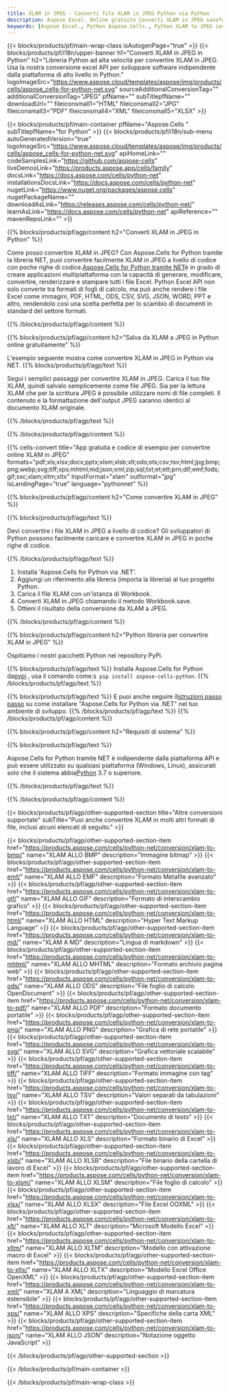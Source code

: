 ```yaml
---
title: XLAM in JPEG - Converti file XLAM in JPEG Python via Python
description: Aspose Excel. Online gratuito Converti XLAM in JPEG saveformat. Python XLAM al formato JPEG. Salva XLAM come JPEG in Python.
keywords: [Aspose Excel., Python Aspose.Cells., Python XLAM to JPEG saveformat., Free Online XLAM to JPEG Converter]
---
```

{{< blocks/products/pf/main-wrap-class isAutogenPage="true" >}}
{{< blocks/products/pf/i18n/upper-banner h1="Converti XLAM in JPEG in Python" h2="Libreria Python ad alta velocità per convertire XLAM in JPEG. Usa la nostra conversione excel API per sviluppare software indipendente dalla piattaforma di alto livello in Python." logoImageSrc="https://www.aspose.cloud/templates/aspose/img/products/cells/aspose_cells-for-python-net.svg" sourceAdditionalConversionTag="" additionalConversionTag="JPEG" pfName="" subTitlepfName="" downloadUrl="" fileiconsmall1="HTML" fileiconsmall2="JPG" fileiconsmall3="PDF" fileiconsmall4="XML" fileiconsmall5="XLSX" >}}

{{< blocks/products/pf/main-container pfName="Aspose.Cells " subTitlepfName="for Python" >}}
{{< blocks/products/pf/i18n/sub-menu autoGeneratedVersion="true" logoImageSrc="https://www.aspose.cloud/templates/aspose/img/products/cells/aspose_cells-for-python-net.svg" apiHomeLink="" codeSamplesLink="https://github.com/aspose-cells" liveDemosLink="https://products.aspose.app/cells/family" docsLink="https://docs.aspose.com/cells/python-net" installationsDocsLink="https://docs.aspose.com/cells/python-net" nugetLink="https://www.nuget.org/packages/aspose.cells" nugetPackageName="" downloadAsLink="https://releases.aspose.com/cells/python-net/" learnAsLink="https://docs.aspose.com/cells/python-net" apiReference="" mavenRepoLink="" >}}


{{% blocks/products/pf/agp/content h2="Converti XLAM in JPEG in Python" %}}

 Come posso convertire XLAM in JPEG? Con Aspose.Cells for Python tramite la libreria NET, puoi convertire facilmente XLAM in JPEG a livello di codice con poche righe di codice.[Aspose.Cells for Python tramite NET](https://pypi.org/project/aspose-cells-python/)è in grado di creare applicazioni multipiattaforma con la capacità di generare, modificare, convertire, renderizzare e stampare tutti i file Excel. Python Excel API non solo converte tra formati di fogli di calcolo, ma può anche rendere i file Excel come immagini, PDF, HTML, ODS, CSV, SVG, JSON, WORD, PPT e altro, rendendolo così una scelta perfetta per lo scambio di documenti in standard del settore formati.

{{% /blocks/products/pf/agp/content %}}


{{% blocks/products/pf/agp/content h2="Salva da XLAM a JPEG in Python online gratuitamente" %}}

L'esempio seguente mostra come convertire XLAM in JPEG in Python via NET.
{{% blocks/products/pf/agp/text %}}

Segui i semplici passaggi per convertire XLAM in JPEG. Carica il tuo file XLAM, quindi salvalo semplicemente come file JPEG. Sia per la lettura XLAM che per la scrittura JPEG è possibile utilizzare nomi di file completi. Il contenuto e la formattazione dell'output JPEG saranno identici al documento XLAM originale.

{{% /blocks/products/pf/agp/text %}}

{{% /blocks/products/pf/agp/content %}}

{{% cells-convert title="App gratuita e codice di esempio per convertire online XLAM in JPEG" formats="pdf;xls;xlsx;docx;pptx;xlsm;xlsb;xlt;ods;ots;csv;tsv;html;jpg;bmp;png;webp;svg;tiff;xps;mhtml;md;json;xml;zip;sql;txt;et;ett;prn;dif;emf;fods;gif;sxc;xlam;xltm;xltx" InputFormat="xlam" outformat="jpg" IsLandingPage="true" language="pythonnet" %}}

{{% blocks/products/pf/agp/content h2="Come convertire XLAM in JPEG" %}}

{{% blocks/products/pf/agp/text %}}

Devi convertire i file XLAM in JPEG a livello di codice? Gli sviluppatori di Python possono facilmente caricare e convertire XLAM in JPEG in poche righe di codice.

{{% /blocks/products/pf/agp/text %}}

1.  Installa 'Aspose.Cells for Python via .NET'.
1.  Aggiungi un riferimento alla libreria (importa la libreria) al tuo progetto Python.
1.  Carica il file XLAM con un'istanza di Workbook.
1.  Converti XLAM in JPEG chiamando il metodo Workbook.save.
1.  Ottieni il risultato della conversione da XLAM a JPEG.

{{% /blocks/products/pf/agp/content %}}


{{% blocks/products/pf/agp/content h2="Python libreria per convertire XLAM in JPEG" %}}

Ospitiamo i nostri pacchetti Python nei repository PyPi.

{{% blocks/products/pf/agp/text %}}
Installa Aspose.Cells for Python da<a href="https://pypi.org/project/aspose-cells-python/">pypi</a> , usa il comando come:<code>$ pip install aspose-cells-python</code>.
{{% /blocks/products/pf/agp/text %}}

{{% blocks/products/pf/agp/text %}}
 E puoi anche seguire il[istruzioni passo passo](https://docs.aspose.com/cells/python-net/getting-started/) su come installare "Aspose.Cells for Python via .NET" nel tuo ambiente di sviluppo.
{{% /blocks/products/pf/agp/text %}}
{{% /blocks/products/pf/agp/content %}}

{{% blocks/products/pf/agp/content h2="Requisiti di sistema" %}}

{{% blocks/products/pf/agp/text %}}

 Aspose.Cells for Python tramite NET è indipendente dalla piattaforma API e può essere utilizzato su qualsiasi piattaforma (Windows, Linux), assicurati solo che il sistema abbia[Python](https://www.python.org/downloads/) 3.7 o superiore.
 
{{% /blocks/products/pf/agp/text %}}

{{% /blocks/products/pf/agp/content %}}



{{< blocks/products/pf/agp/other-supported-section title="Altre conversioni supportate" subTitle="Puoi anche convertire XLAM in molti altri formati di file, inclusi alcuni elencati di seguito." >}}

{{< blocks/products/pf/agp/other-supported-section-item href="https://products.aspose.com/cells/python-net/conversion/xlam-to-bmp/" name="XLAM ALLO BMP" description="Immagine bitmap" >}}
{{< blocks/products/pf/agp/other-supported-section-item href="https://products.aspose.com/cells/python-net/conversion/xlam-to-emf/" name="XLAM ALLO EMF" description="Formato Metafile avanzato" >}}
{{< blocks/products/pf/agp/other-supported-section-item href="https://products.aspose.com/cells/python-net/conversion/xlam-to-gif/" name="XLAM ALLO GIF" description="Formato di interscambio grafico" >}}
{{< blocks/products/pf/agp/other-supported-section-item href="https://products.aspose.com/cells/python-net/conversion/xlam-to-html/" name="XLAM ALLO HTML" description="Hyper Text Markup Language" >}}
{{< blocks/products/pf/agp/other-supported-section-item href="https://products.aspose.com/cells/python-net/conversion/xlam-to-md/" name="XLAM A MD" description="Lingua di markdown" >}}
{{< blocks/products/pf/agp/other-supported-section-item href="https://products.aspose.com/cells/python-net/conversion/xlam-to-mhtml/" name="XLAM ALLO MHTML" description="Formato archivio pagina web" >}}
{{< blocks/products/pf/agp/other-supported-section-item href="https://products.aspose.com/cells/python-net/conversion/xlam-to-ods/" name="XLAM ALLO ODS" description="File foglio di calcolo OpenDocument" >}}
{{< blocks/products/pf/agp/other-supported-section-item href="https://products.aspose.com/cells/python-net/conversion/xlam-to-pdf/" name="XLAM ALLO PDF" description="Formato documento portatile" >}}
{{< blocks/products/pf/agp/other-supported-section-item href="https://products.aspose.com/cells/python-net/conversion/xlam-to-png/" name="XLAM ALLO PNG" description="Grafica di rete portatile" >}}
{{< blocks/products/pf/agp/other-supported-section-item href="https://products.aspose.com/cells/python-net/conversion/xlam-to-svg/" name="XLAM ALLO SVG" description="Grafica vettoriale scalabile" >}}
{{< blocks/products/pf/agp/other-supported-section-item href="https://products.aspose.com/cells/python-net/conversion/xlam-to-tiff/" name="XLAM ALLO TIFF" description="Formato immagine con tag" >}}
{{< blocks/products/pf/agp/other-supported-section-item href="https://products.aspose.com/cells/python-net/conversion/xlam-to-tsv/" name="XLAM ALLO TSV" description="Valori separati da tabulazioni" >}}
{{< blocks/products/pf/agp/other-supported-section-item href="https://products.aspose.com/cells/python-net/conversion/xlam-to-txt/" name="XLAM ALLO TXT" description="Documento di testo" >}}
{{< blocks/products/pf/agp/other-supported-section-item href="https://products.aspose.com/cells/python-net/conversion/xlam-to-xls/" name="XLAM ALLO XLS" description="Formato binario di Excel" >}}
{{< blocks/products/pf/agp/other-supported-section-item href="https://products.aspose.com/cells/python-net/conversion/xlam-to-xlsb/" name="XLAM ALLO XLSB" description="File binario della cartella di lavoro di Excel" >}}
{{< blocks/products/pf/agp/other-supported-section-item href="https://products.aspose.com/cells/python-net/conversion/xlam-to-xlsm/" name="XLAM ALLO XLSM" description="File foglio di calcolo" >}}
{{< blocks/products/pf/agp/other-supported-section-item href="https://products.aspose.com/cells/python-net/conversion/xlam-to-xlsx/" name="XLAM ALLO XLSX" description="File Excel OOXML" >}}
{{< blocks/products/pf/agp/other-supported-section-item href="https://products.aspose.com/cells/python-net/conversion/xlam-to-xlt/" name="XLAM ALLO XLT" description="Microsoft Modello Excel" >}}
{{< blocks/products/pf/agp/other-supported-section-item href="https://products.aspose.com/cells/python-net/conversion/xlam-to-xltm/" name="XLAM ALLO XLTM" description="Modello con attivazione macro di Excel" >}}
{{< blocks/products/pf/agp/other-supported-section-item href="https://products.aspose.com/cells/python-net/conversion/xlam-to-xltx/" name="XLAM ALLO XLTX" description="Modello Excel Office OpenXML" >}}
{{< blocks/products/pf/agp/other-supported-section-item href="https://products.aspose.com/cells/python-net/conversion/xlam-to-xml/" name="XLAM A XML" description="Linguaggio di marcatura estensibile" >}}
{{< blocks/products/pf/agp/other-supported-section-item href="https://products.aspose.com/cells/python-net/conversion/xlam-to-xps/" name="XLAM ALLO XPS" description="Specifiche della carta XML" >}}
{{< blocks/products/pf/agp/other-supported-section-item href="https://products.aspose.com/cells/python-net/conversion/xlam-to-json/" name="XLAM ALLO JSON" description="Notazione oggetto JavaScript" >}}

{{< /blocks/products/pf/agp/other-supported-section >}}

{{< /blocks/products/pf/main-container >}}
    
{{< /blocks/products/pf/main-wrap-class >}}
